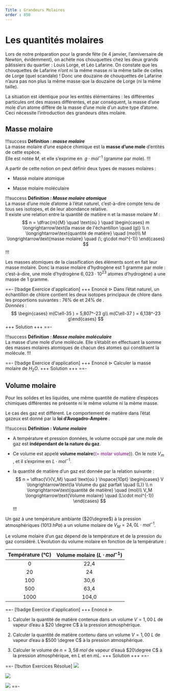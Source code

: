 ```yaml
---
Title : Grandeurs Molaires 
order : 850
---
```


# Les quantités molaires

Lors de notre préparation pour la grande fête (le 4 janvier, l’anniversaire de Newton, évidemment), on achète nos chouquettes chez les deux grands pâtissiers du quartier : Louis Lorge, et Léo Lafarine. On constate que les chouquettes de Lafarine n’ont ni la même masse ni la même taille de celles de Lorge (quel scandale) ! Donc une douzaine de chouquettes de Lafarine n’aura pas non plus la même masse que la douzaine de Lorge (ni la même taille).

La situation est identique pour les entités élémentaires : les différentes particules ont des masses différentes, et par conséquent, la masse d’une mole d’un atome diffère de la masse d’une mole d’un autre type d’atome. Ceci nécessite l’introduction des grandeurs dites molaire.

## Masse molaire

!!!success **Définition : *masse molaire***  
La masse molaire d’une espèce chimique est la **masse d’une mole** d’entités de cette espèce.  
Elle est notée $M$, et elle s’exprime en $\; g\cdot mol^{-1}$
(gramme par mole).
!!!

A partir de cette notion on peut définir deux types de masses molaires :

- Masse molaire atomique

- Masse molaire moléculaire

!!!success **Définition : *Masse molaire atomique***  
La masse d’une mole d’atome à l’état naturel, c’est-à-dire compte tenu
de tous ses isotopes, et de leur abondance relative.  
Il existe une relation entre la quantité de matière n et la masse
molaire $M$ :
$$
n = \dfrac{m}{M}  \quad \text{où } \quad
        \begin{cases}
        m \longrightarrow\text{la masse de l'échantillon \quad (g)} \\
        n \longrightarrow\text{quantité de matière} \quad (mol)\\
        M \longrightarrow\text{masse molaire} \quad (\; g\cdot mol^{-1})
        \end{cases} 
$$
!!!

Les masses atomiques de la classification des éléments sont en fait leur
masse molaire. Donc la masse molaire d’hydrogène est $1$ gramme par
mole : c’est-à-dire, une mole d’hydrogène $6,023\cdot 10^{23}$ atomes
d’hydrogène) a une masse de $1$ gramme.

==- [!badge Exercice d'application]
+++ Enoncé 
$\triangleright$  Dans l’état naturel, un
échantillon de chlore contient les deux isotopes principaux de chlore
dans les proportions suivantes : $76\%$ de et $24\%$ de .  
*Données* : 
$$
\begin{cases} m(C\ell-35 ) = 5,807^-23 g\\ m(C\ell-37 ) = 6,138^-23 g\end{cases}
$$
+++ Solution
+++
==-

!!!success **Définition : *Masse molaire moléculaire***  
La masse d’une mole d’une molécule. Elle s’établit en effectuant la
somme des masses molaires atomiques de chacun des atomes qui constituent
la molécule.
!!!

==- [!badge Exercice d'application]
+++ Enoncé 
$\triangleright$  Calculer la masse molaire de $H_2O$.
+++ Solution
+++
==-

## Volume molaire

Pour les solides et les liquides, une même quantité de matière d’espèces
chimiques différentes ne présente ni le même volume ni la même masse.

Le cas des gaz est différent. Le comportement de matière dans l’état
gazeux est donné par la **loi d’Avogadro-Ampère** .

!!!success **Définition : *Volume molaire***

- A température et pression données, le volume occupé par une mole de
  gaz est **indépendant de la nature du gaz**.

- Ce volume est appelé **volume molaire**(<span style="color: purple">(=
  molar volume</span>)). On le note $V_m$ , et il s’exprime en
  $L\cdot mol^{-1}$.

- la quantité de matière d’un gaz est donnée par la relation suivante :
  $$
  n = \dfrac{V}{V_M} \quad \text{où } \hspace{10pt}
          \begin{cases}
          V \longrightarrow\text{la Volume du gaz parfait \quad (L)} \\
          n \longrightarrow\text{quantité de matière} \quad (mol)\\
          V_M \longrightarrow\text{Volume molaire} \quad (L\cdot mol^{-1})
          \end{cases}
  $$
!!!

Un gaz à une température ambiante ($20\degree$) à la pression
atmosphériques ($1013\; hPa$) a un volume molaire de
$V_M=24,0 L\cdot mol^{-1}$.

Le volume molaire d’un gaz dépend de la température et de la pression du gaz considéré. L’évolution du volume molaire en fonction de la température :

<div class="center">

| Température (°C) | Volume molaire ($L\cdot mol^{-1})$ |
|:----------------:|:------------------------------------:|
|        0         |                 22,4                 |
|        20        |                  24                  |
|       100        |                 30,6                 |
|       500        |                 63,4                 |
|       1000       |                104,0                 |

</div>

==- [!badge Exercice d'application]
+++ Enoncé 
$\triangleright$

1.  Calculer la quantité de matière contenue dans un volume
    $V=1,00 \; L$ de vapeur d’eau à $20 \degree C$ à la pression
    atmosphérique.

2.  Calculer la quantité de matière contenu dans un volume
    $V=1,00\; L$ de vapeur d’eau à $500 \degree C$ à la pression
    atmosphérique.

3.  Calculer le volume de $n=3,58\; mol$ de vapeur d’eauà
    $20\degree C$ à la pression atmosphérique, en $L$ et en $mL$.
+++ Solution
+++
==-

==- [!button Exercices Résolue]
![](../img/4/xo1.png)


![](../img/4/xo3.png)


![](../img/4/xo2.png)
==-